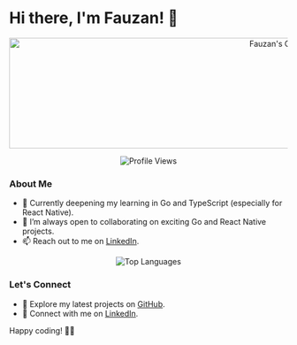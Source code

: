 # Hi there, I'm Fauzan! 👋

<p align="center">
  <img src="https://github-readme-stats.vercel.app/api?username=takamanu&show_icons=true&theme=tokyonight" height="200" width="1000" alt="Fauzan's GitHub Stats">
</p>

<p align="center">
  <img src="https://komarev.com/ghpvc/?username=takamanu&label=Profile%20views&color=0e75b6&style=flat" alt="Profile Views">
</p>

### About Me
- 🌱 Currently deepening my learning in Go and TypeScript (especially for React Native).
- 👯 I’m always open to collaborating on exciting Go and React Native projects.
- 📫 Reach out to me on [LinkedIn](https://www.linkedin.com/in/fauzan-ali-vijsma-720704b2).

<p align="center">
  <img src="https://github-readme-stats.vercel.app/api/top-langs?username=takamanu&show_icons=true&locale=en&layout=compact&theme=tokyonight" alt="Top Languages">
</p>

### Let's Connect
- 🚀 Explore my latest projects on [GitHub](https://github.com/takamanu).
- 💬 Connect with me on [LinkedIn](https://www.linkedin.com/in/fauzan-ali-vijsma-720704b2).
<!--- 🌐 Visit my [Portfolio](https://yourportfolio.com) for more about me and my work.-->

Happy coding! 🚀✨

<!--
**takamanu/takamanu** is a ✨ _special_ ✨ repository because its `README.md` (this file) appears on your GitHub profile.

Here are some ideas to get you started:

- 🔭 I’m currently working on ...
- 😄 Pronouns: ...
- ⚡ Fun fact: ...
- 💬 Ask me about anything

-->

